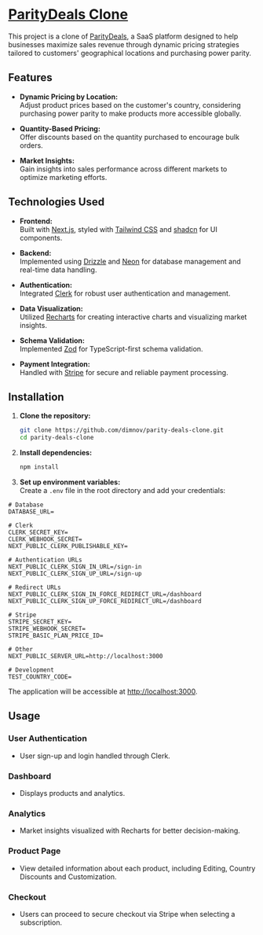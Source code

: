 # [ParityDeals Clone](https://parity-deals-dimnov.vercel.app/)

This project is a clone of [ParityDeals](https://www.paritydeals.com/), a SaaS platform designed to help businesses maximize sales revenue through dynamic pricing strategies tailored to customers' geographical locations and purchasing power parity.

## Features

- **Dynamic Pricing by Location:**  
  Adjust product prices based on the customer's country, considering purchasing power parity to make products more accessible globally.

- **Quantity-Based Pricing:**  
  Offer discounts based on the quantity purchased to encourage bulk orders.

- **Market Insights:**  
  Gain insights into sales performance across different markets to optimize marketing efforts.

## Technologies Used

- **Frontend:**  
  Built with [Next.js](https://nextjs.org/), styled with [Tailwind CSS](https://tailwindcss.com/) and [shadcn](https://shadcn.dev/) for UI components.

- **Backend:**  
  Implemented using [Drizzle](https://orm.drizzle.team/) and [Neon](https://console.neon.tech/app/) for database management and real-time data handling.

- **Authentication:**  
  Integrated [Clerk](https://clerk.dev/) for robust user authentication and management.

- **Data Visualization:**  
  Utilized [Recharts](https://recharts.org/) for creating interactive charts and visualizing market insights.

- **Schema Validation:**  
  Implemented [Zod](https://zod.dev/) for TypeScript-first schema validation.

- **Payment Integration:**  
  Handled with [Stripe](https://stripe.com/) for secure and reliable payment processing.

## Installation

1. **Clone the repository:**
   ```bash
   git clone https://github.com/dimnov/parity-deals-clone.git
   cd parity-deals-clone
   ```

2. **Install dependencies:**
   ```bash
   npm install
   ```

3. **Set up environment variables:**  
   Create a `.env` file in the root directory and add your credentials:

```env
# Database
DATABASE_URL=

# Clerk
CLERK_SECRET_KEY=
CLERK_WEBHOOK_SECRET=
NEXT_PUBLIC_CLERK_PUBLISHABLE_KEY=

# Authentication URLs
NEXT_PUBLIC_CLERK_SIGN_IN_URL=/sign-in
NEXT_PUBLIC_CLERK_SIGN_UP_URL=/sign-up

# Redirect URLs
NEXT_PUBLIC_CLERK_SIGN_IN_FORCE_REDIRECT_URL=/dashboard
NEXT_PUBLIC_CLERK_SIGN_UP_FORCE_REDIRECT_URL=/dashboard

# Stripe
STRIPE_SECRET_KEY=
STRIPE_WEBHOOK_SECRET=
STRIPE_BASIC_PLAN_PRICE_ID=

# Other
NEXT_PUBLIC_SERVER_URL=http://localhost:3000

# Development
TEST_COUNTRY_CODE=
```

   The application will be accessible at [http://localhost:3000](http://localhost:3000).

## Usage

### User Authentication
- User sign-up and login handled through Clerk.

### Dashboard
- Displays products and analytics.

### Analytics
- Market insights visualized with Recharts for better decision-making.

### Product Page
- View detailed information about each product, including Editing, Country Discounts and Customization.

### Checkout
- Users can proceed to secure checkout via Stripe when selecting a subscription.
